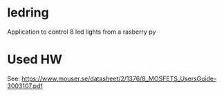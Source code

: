 # ledring
Application to control 8 led lights from a rasberry py

# Used HW

See: https://www.mouser.se/datasheet/2/1376/8_MOSFETS_UsersGuide-3003107.pdf
